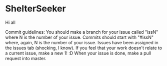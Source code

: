 # ShelterSeeker
Hi all

Commit guidelines:
You should make a branch for your issue called "issN" where N is the number of your issue. Commits should start with "#issN" where, again, N is the number of your issue. Issues have been assigned in the issues tab (shocking, I know). If you feel that your work doesn't relate to a current issue, make a new 1! :D When your issue is done, make a pull request into master.
